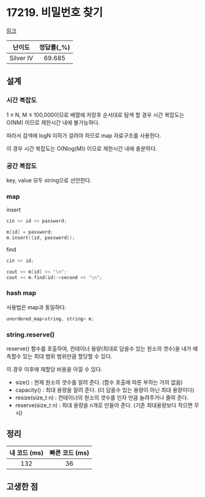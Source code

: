 # 17219. 비밀번호 찾기

[링크](https://www.acmicpc.net/problem/17219)

|  난이도   | 정답률(\_%) |
| :-------: | :---------: |
| Silver IV |   69.685    |

## 설계

### 시간 복잡도

1 ≤ N, M ≤ 100,000이므로 배열에 저장후 순서대로 탐색 할 경우 시간 복잡도는 O(NM) 이므로 제한시간 내에 불가능하다.

따라서 검색에 logN 이하가 걸려야 하므로 map 자료구조를 사용한다.

이 경우 시간 복잡도는 O(Nlog(M)) 이므로 제한시간 내에 충분하다.

### 공간 복잡도

key, value 모두 string으로 선언한다.

### map

insert

```cpp
cin >> id >> password;

m[id] = password;
m.insert({id, password});
```

find

```cpp
cin >> id;

cout << m[id] << "\n";
cout << m.find(id)->second << "\n";
```

### hash map

사용법은 map과 동일하다.

```cpp
unordered_map<string, string> m;
```

### string.reserve()

reserve() 함수를 호출하여, 컨테이너 용량(최대로 담을수 있는 원소의 갯수)을 내가 예측할수 있는 최대 범위 범위만큼 할당할 수 있다.

이 경우 이후에 재할당 비용을 아낄 수 있다.

- size() : 현재 원소의 갯수를 알려 준다. (함수 호출에 따른 부하는 거의 없음)
- capacity() : 최대 용량을 알려 준다. (더 담을수 있는 용량이 아닌 최대 용량이다)
- resize(size_t n) : 컨테이너의 원소의 갯수를 인자 만큼 늘려주거나 줄여 준다.
- reserve(size_t n) : 최대 용량을 n개로 만들어 준다. (기존 최대용량보다 작으면 무시)

## 정리

| 내 코드 (ms) | 빠른 코드 (ms) |
| :----------: | :------------: |
|     132      |       36       |

## 고생한 점
